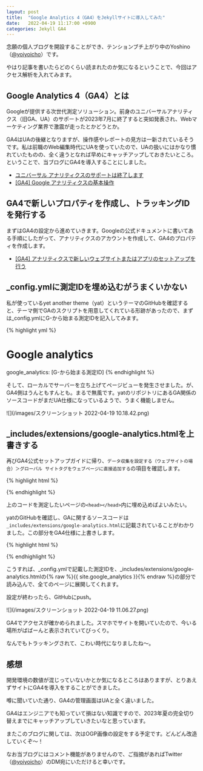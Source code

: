 ```yaml
---
layout: post
title:  "Google Analytics 4（GA4）をJekyllサイトに導入してみた"
date:   2022-04-19 11:17:00 +0900
categories: Jekyll GA4
---
```

念願の個人ブログを開設することができ、テンションブチ上がり中のYoshino（[@yoiyoicho](https://twitter.com/yoiyoicho)）です。

やはり記事を書いたらどのくらい読まれたのか気になるということで、今回はアクセス解析を入れてみます。

## Google Analytics 4（GA4）とは

Googleが提供する次世代測定ソリューション。前身のユニバーサルアナリティクス（旧GA、UA）のサポートが2023年7月に終了すると突如発表され、Webマーケティング業界で激震が走ったとかどうとか。

GA4はUAの後継となりますが、操作感やレポートの見方は一新されているそうです。私は前職のWeb編集時代にUAを使っていたので、UAの扱いにはかなり慣れていたものの、全く違うとなれば早めにキャッチアップしておきたいところ。ということで、当ブログにGA4を導入することにしました。

- [ユニバーサル アナリティクスのサポートは終了します](https://support.google.com/analytics/answer/11583528)
- [[GA4] Google アナリティクスの基本操作](https://support.google.com/analytics/answer/9367631)

## GA4で新しいプロパティを作成し、トラッキングIDを発行する

まずはGA4の設定から進めていきます。Googleの公式ドキュメントに書いてある手順にしたがって、アナリティクスのアカウントを作成して、GA4のプロパティを作成します。

- [[GA4] アナリティクスで新しいウェブサイトまたはアプリのセットアップを行う](https://support.google.com/analytics/answer/9304153)

## _config.ymlに測定IDを埋め込むがうまくいかない

私が使っているyet another theme（yat）というテーマのGitHubを確認すると、テーマ側でGAのスクリプトを用意してくれている形跡があったので、まずは_config.ymlにG-から始まる測定IDを記入してみます。

{% highlight yml %}
# Google analytics
google_analytics: [G-から始まる測定ID]
{% endhighlight %}

そして、ローカルでサーバーを立ち上げてページビューを発生させました。が、GA4側はうんともすんとも。まるで無風です。yatのリポジトリにあるGA関係のソースコードがまだUA仕様になっているようで、うまく機能しません。

![](/images/スクリーンショット 2022-04-19 10.18.42.png)

## _includes/extensions/google-analytics.htmlを上書きする

再びGA4公式セットアップガイドに帰り、`データ収集を設定する（ウェブサイトの場合）＞グローバル サイトタグをウェブページに直接追加する`の項目を確認します。

{% highlight html %}
<!-- Global site tag (gtag.js) - Google Analytics -->
<script async src="https://www.googletagmanager.com/gtag/js?id=[測定ID]"></script>
<script>
  window.dataLayer = window.dataLayer || [];
  function gtag(){dataLayer.push(arguments);}
  gtag('js', new Date());

  gtag('config', '[測定ID]');
</script>
{% endhighlight %}

上のコードを測定したいページの`<head></head>`内に埋め込めばよいみたい。

yatのGitHubを確認し、GAに関するソースコードは`_includes/extensions/google-analytics.html`に記載されていることがわかりました。この部分をGA4仕様に上書きします。

{% highlight html %}
<!-- Global site tag (gtag.js) - Google Analytics -->
<script async src="https://www.googletagmanager.com/gtag/js?id={% raw  %}{{ site.google_analytics }}{% endraw %}"></script>
<script>
  function initGoogleAnalytics() {
    var doNotTrack = (window.doNotTrack === "1" || navigator.doNotTrack === "1" ||
      navigator.doNotTrack === "yes" || navigator.msDoNotTrack === "1");
    var enableDNT = "{{ site.enableDNT | default: true }}" == "true";

    if (!enableDNT || !doNotTrack) {
      window.dataLayer = window.dataLayer || [];
      function gtag(){dataLayer.push(arguments);}
      gtag('js', new Date());
      gtag('config', '{% raw  %}{{ site.google_analytics }}{% endraw %}');
    }
  }
  window.addEventListener("load", initGoogleAnalytics);
</script>
{% endhighlight %}

こうすれば、_config.ymlで記載した測定IDを、_includes/extensions/google-analytics.htmlの{% raw  %}{{ site.google_analytics }}{% endraw %}の部分で読み込んで、全てのページに展開してくれます。

設定が終わったら、GitHubにpush。

![](/images/スクリーンショット 2022-04-19 11.06.27.png)

GA4でアクセスが確かめられました。スマホでサイトを開いていたので、今いる場所がばばーんと表示されていてびっくり。

なんでもトラッキングされて、こわい時代になりましたね〜。

## 感想

開発環境の数値が混じっていないかとか気になるところはありますが、とりあえずサイトにGA4を導入をすることができました。

噂に聞いていた通り、GA4の管理画面はUAと全く違いました。

GA4はエンジニアでも知っていて損はない知識ですので、2023年夏の完全切り替えまでにキャッチアップしていきたいなと思っています。

またこのブログに関しては、次はOGP画像の設定をする予定です。どんどん改造していくぞ〜！

なお当ブログにはコメント機能がありませんので、ご指摘があればTwitter（[@yoiyoicho](https://twitter.com/yoiyoicho)）のDM宛にいただけると幸いです。